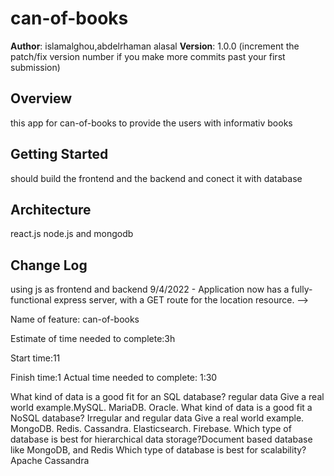 # can-of-books

**Author**: islamalghou,abdelrhaman alasal
**Version**: 1.0.0 (increment the patch/fix version number if you make more commits past your first submission)

## Overview

this app for can-of-books to provide the users with informativ books 

## Getting Started
should build the frontend and the backend and conect it with database

## Architecture
react.js node.js
and mongodb
## Change Log
using js as frontend and backend
9/4/2022 - Application now has a fully-functional express server, with a GET route for the location resource. -->



Name of feature: can-of-books

Estimate of time needed to complete:3h

Start time:11

Finish time:1
Actual time needed to complete: 1:30



What kind of data is a good fit for an SQL database? regular data
Give a real world example.MySQL. MariaDB. Oracle.
What kind of data is a good fit a NoSQL database? Irregular and regular data
Give a real world example.
MongoDB.
Redis.
Cassandra.
Elasticsearch.
Firebase.
Which type of database is best for hierarchical data storage?Document based database like MongoDB, and Redis 
Which type of database is best for scalability? Apache Cassandra